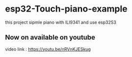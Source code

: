 # esp32-Touch-piano-example
this project sipmle piano with ILI9341 and use esp32S3
## Now on available on youtube

video link : https://youtu.be/nRVnKJESkug
